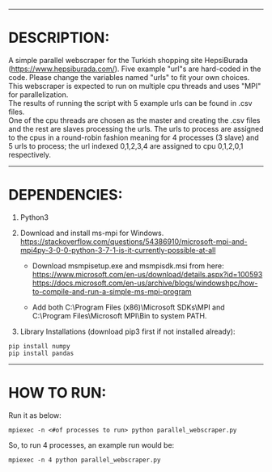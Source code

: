 ------------------------------
# DESCRIPTION:

A simple parallel webscraper for the Turkish shopping site HepsiBurada (https://www.hepsiburada.com/).
Five example "url"s are hard-coded in the code. Please change the variables named "urls" to fit your own choices.
This webscraper is expected to run on multiple cpu threads and uses "MPI" for parallelization.  
The results of running the script with 5 example urls can be found in .csv files.  
One of the cpu threads are chosen as the master and creating the .csv files and the rest are slaves processing the urls. The urls to process are assigned to the cpus in a round-robin fashion meaning for 4 processes (3 slave) and 5 urls to process; the url indexed 0,1,2,3,4 are assigned to cpu 0,1,2,0,1 respectively.

------------------------------
# DEPENDENCIES:

1) Python3

2) Download and install ms-mpi for Windows.
https://stackoverflow.com/questions/54386910/microsoft-mpi-and-mpi4py-3-0-0-python-3-7-1-is-it-currently-possible-at-all

   - Download msmpisetup.exe and msmpisdk.msi from here:
https://www.microsoft.com/en-us/download/details.aspx?id=100593
https://docs.microsoft.com/en-us/archive/blogs/windowshpc/how-to-compile-and-run-a-simple-ms-mpi-program

   - Add both C:\Program Files (x86)\Microsoft SDKs\MPI and C:\Program Files\Microsoft MPI\Bin to system PATH.

3) Library Installations (download pip3 first if not installed already):
```
pip install numpy
pip install pandas
```
------------------------------
# HOW TO RUN:
Run it as below:
```
mpiexec -n <#of processes to run> python parallel_webscraper.py
```  
So, to run 4 processes, an example run would be:
```
mpiexec -n 4 python parallel_webscraper.py
```